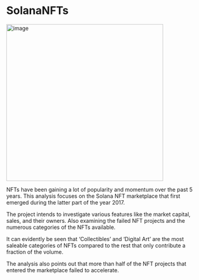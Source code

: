 # SolanaNFTs
<img width="412" alt="image" src="https://user-images.githubusercontent.com/37789529/203454042-86d152c6-ac19-4caf-9ced-c1f8e73a24ea.png">

NFTs have been gaining a lot of popularity and momentum over the past 5 years. This analysis focuses on the Solana NFT marketplace that first emerged during the latter part of the year 2017. 

The project intends to investigate various features like the market capital, sales, and their owners. Also examining the failed NFT projects and the numerous categories of the NFTs available. 

It can evidently be seen that ‘Collectibles’ and ‘Digital Art’ are the most saleable categories of NFTs compared to the rest that only contribute a fraction of the volume. 

The analysis also points out that more than half of the NFT projects that entered the marketplace failed to accelerate.
